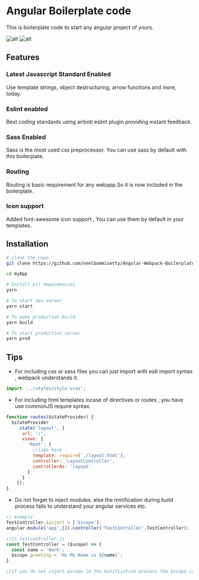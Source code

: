 # Angular Boilerplate code
This is boilerplate code to start any angular project of yours.

![alt](https://david-dm.org/neelbommisetty/angular-webpack-boilerplate.svg)
![alt](https://david-dm.org/neelbommisetty/angular-webpack-boilerplate/dev-status.svg)
## Features
### Latest Javascript Standard Enabled
  Use template strings, object destructuring, arrow functions and more, today.
### Eslint enabled
  Best coding standards using airbnb eslint plugin providing instant feedback.
### Sass Enabled
 Sass is the most used css preprocessor. You can use sass by default with this boilerplate.
### Routing
  Routing is basic requirement for any webapp.So it is now included in the boilerplate.
### Icon support
 Added font-awesome icon support , You can use them by default in your templates.
## Installation
```sh
# clone the repo
git clone https://github.com/neelbommisetty/Angular-Webpack-Boilerplate myApp

cd myApp

# Install all dependencies
yarn

# To start dev server
yarn start

# To make production build
yarn build

# To start production server
yarn prod

```

## Tips
* For including css or sass files you can just import with es6 import syntax , webpack understands it.
```javascript
import '../styles/style.scss';
```
* For including html templates incase of directives or routes , you have use commonJS require syntax.
```javascript
function routes($stateProvider) {
  $stateProvider
    .state('layout', {
      url: '/',
      views: {
        'Root': {
          //like here
          template: require('./layout.html'),
          controller: 'LayoutController',
          controllerAs: 'layout'
        }
      }
    });
}
```
* Do not forget to inject modules. else the minification during build process fails to understand your angular services etc.

```javascript
// example
TestController.$inject = ['$scope'];
angular.module('app',[]).controller('TestController',TestController);

//in testcontroller.js
const TestController = ($scope) => {
  const name = 'Work';
  $scope.greeting = `Hi My Name is ${name}`;
}

//if you do not inject $scope in the minification process the $scope is replace by something else which breaks your code.
```
